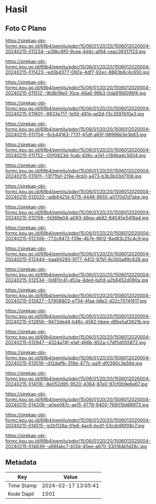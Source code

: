 # Hasil

## Foto C Plano

https://sirekap-obj-formc.kpu.go.id/69b4/pemilu/pdpr/15/06/01/20/20/1506012020004-20240215-011234--a38bc8f0-9cea-4d4c-af84-ceac39317f23.jpg

https://sirekap-obj-formc.kpu.go.id/69b4/pemilu/pdpr/15/06/01/20/20/1506012020004-20240215-011423--ed3b4377-092a-4df7-92ec-8883b6c4c650.jpg

https://sirekap-obj-formc.kpu.go.id/69b4/pemilu/pdpr/15/06/01/20/20/1506012020004-20240215-011512--9b8b18e0-10ce-46a6-99b3-0da9166098f4.jpg

https://sirekap-obj-formc.kpu.go.id/69b4/pemilu/pdpr/15/06/01/20/20/1506012020004-20240215-011601--9833e717-1e50-481e-ad2d-f3c3597b10a3.jpg

https://sirekap-obj-formc.kpu.go.id/69b4/pemilu/pdpr/15/06/01/20/20/1506012020004-20240215-011704--6cb44163-7731-45df-a65f-98996b3e3b83.jpg

https://sirekap-obj-formc.kpu.go.id/69b4/pemilu/pdpr/15/06/01/20/20/1506012020004-20240215-011752--00f0823d-1cab-436c-a7e1-c184ba4c5604.jpg

https://sirekap-obj-formc.kpu.go.id/69b4/pemilu/pdpr/15/06/01/20/20/1506012020004-20240215-011911--13f71fa1-219e-4cb0-a473-b3b3b03d7106.jpg

https://sirekap-obj-formc.kpu.go.id/69b4/pemilu/pdpr/15/06/01/20/20/1506012020004-20240215-012020--adb6421d-6715-4448-8655-a0170d7d7abe.jpg

https://sirekap-obj-formc.kpu.go.id/69b4/pemilu/pdpr/15/06/01/20/20/1506012020004-20240215-012159--fd369e04-a093-48ea-ab82-84045e54f6a4.jpg

https://sirekap-obj-formc.kpu.go.id/69b4/pemilu/pdpr/15/06/01/20/20/1506012020004-20240215-012306--772c8472-f39e-4b7e-9612-9ad83c25c4c9.jpg

https://sirekap-obj-formc.kpu.go.id/69b4/pemilu/pdpr/15/06/01/20/20/1506012020004-20240215-012444--baa94293-5f77-4412-87b1-8c0b5a89c628.jpg

https://sirekap-obj-formc.kpu.go.id/69b4/pemilu/pdpr/15/06/01/20/20/1506012020004-20240215-012534--0d811c41-d53a-4ded-bd1d-a2b6452d090a.jpg

https://sirekap-obj-formc.kpu.go.id/69b4/pemilu/pdpr/15/06/01/20/20/1506012020004-20240215-012627--57908803-e734-4faa-b8e2-d22c70741617.jpg

https://sirekap-obj-formc.kpu.go.id/69b4/pemilu/pdpr/15/06/01/20/20/1506012020004-20240215-012856--9473ded4-b46c-4582-bbee-d85e5af2621b.jpg

https://sirekap-obj-formc.kpu.go.id/69b4/pemilu/pdpr/15/06/01/20/20/1506012020004-20240215-012947--4324a74f-e1af-466b-852a-c7df5d055872.jpg

https://sirekap-obj-formc.kpu.go.id/69b4/pemilu/pdpr/15/06/01/20/20/1506012020004-20240215-013519--d12daffb-319d-477c-aa1f-df0390c3e59d.jpg

https://sirekap-obj-formc.kpu.go.id/69b4/pemilu/pdpr/15/06/01/20/20/1506012020004-20240215-014118--8e052d95-9520-4364-87e0-97cf0b9e6e67.jpg

https://sirekap-obj-formc.kpu.go.id/69b4/pemilu/pdpr/15/06/01/20/20/1506012020004-20240215-014208--a0ee087c-ae15-4779-9400-769019d68973.jpg

https://sirekap-obj-formc.kpu.go.id/69b4/pemilu/pdpr/15/06/01/20/20/1506012020004-20240215-014515--b2b1126a-01e8-4ac6-bcd1-53cdc66f08c7.jpg

https://sirekap-obj-formc.kpu.go.id/69b4/pemilu/pdpr/15/06/01/20/20/1506012020004-20240215-014639--a96fabc7-b13d-45ee-a670-330184b1d28c.jpg


## Metadata

| Key        | Value               |
| ---------- | ------------------- |
| Time Stamp | 2024-02-17 13:05:41 |
| Kode Dapil | 1501                |



